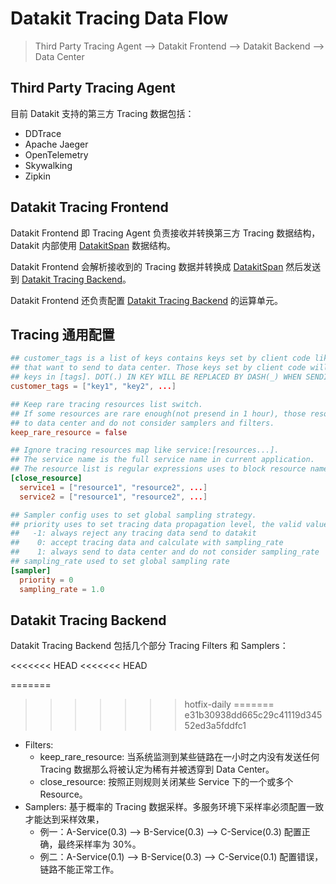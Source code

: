 # Datakit Tracing Data Flow

> Third Party Tracing Agent --> Datakit Frontend --> Datakit Backend --> Data Center

## Third Party Tracing Agent

目前 Datakit 支持的第三方 Tracing 数据包括：

- DDTrace
- Apache Jaeger
- OpenTelemetry
- Skywalking
- Zipkin

## Datakit Tracing Frontend

Datakit Frontend 即 Tracing Agent 负责接收并转换第三方 Tracing 数据结构，Datakit 内部使用 [DatakitSpan](datakit-tracing-struct) 数据结构。

Datakit Frontend 会解析接收到的 Tracing 数据并转换成 [DatakitSpan](datakit-tracing-struct) 然后发送到 [Datakit Tracing Backend](datakit-tracing#e7b3d9f2)。

Datakit Frontend 还负责配置 [Datakit Tracing Backend](datakit-tracing#e7b3d9f2) 的运算单元。

## Tracing 通用配置

```toml
## customer_tags is a list of keys contains keys set by client code like span.SetTag(key, value)
## that want to send to data center. Those keys set by client code will take precedence over
## keys in [tags]. DOT(.) IN KEY WILL BE REPLACED BY DASH(_) WHEN SENDING.
customer_tags = ["key1", "key2", ...]

## Keep rare tracing resources list switch.
## If some resources are rare enough(not presend in 1 hour), those resource will always send
## to data center and do not consider samplers and filters.
keep_rare_resource = false

## Ignore tracing resources map like service:[resources...].
## The service name is the full service name in current application.
## The resource list is regular expressions uses to block resource names.
[close_resource]
  service1 = ["resource1", "resource2", ...]
  service2 = ["resource1", "resource2", ...]

## Sampler config uses to set global sampling strategy.
## priority uses to set tracing data propagation level, the valid values are -1, 0, 1
##   -1: always reject any tracing data send to datakit
##    0: accept tracing data and calculate with sampling_rate
##    1: always send to data center and do not consider sampling_rate
## sampling_rate used to set global sampling rate
[sampler]
  priority = 0
  sampling_rate = 1.0
```

## Datakit Tracing Backend

Datakit Tracing Backend 包括几个部分 Tracing <!--Statistics,--> Filters 和 Samplers：

<!-- - Tracing Statistics: 统计 Tracing 链路上的业务状态，例如：访问耗时，错误率等。 -->
<<<<<<< HEAD
<<<<<<< HEAD

=======
>>>>>>> hotfix-daily
=======
>>>>>>> e31b30938dd665c29c41119d34552ed3a5fddfc1
- Filters:
  - keep_rare_resource: 当系统监测到某些链路在一小时之内没有发送任何 Tracing 数据那么将被认定为稀有并被透穿到 Data Center。
  - close_resource: 按照正则规则关闭某些 Service 下的一个或多个 Resource。
- Samplers: 基于概率的 Tracing 数据采样。多服务环境下采样率必须配置一致才能达到采样效果，
  - 例一：A-Service(0.3) --> B-Service(0.3) --> C-Service(0.3) 配置正确，最终采样率为 30%。
  - 例二：A-Service(0.1) --> B-Service(0.3) --> C-Service(0.1) 配置错误，链路不能正常工作。
